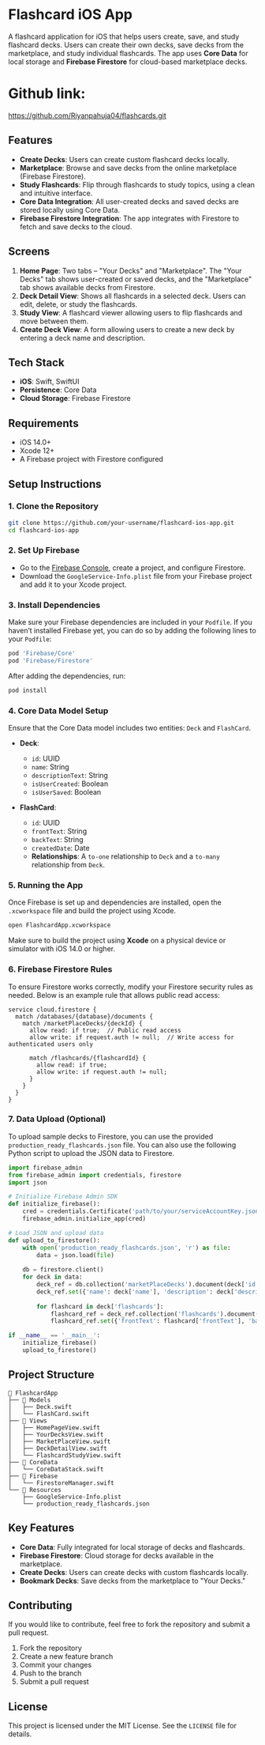 # Flashcard iOS App

A flashcard application for iOS that helps users create, save, and study flashcard decks. Users can create their own decks, save decks from the marketplace, and study individual flashcards. The app uses **Core Data** for local storage and **Firebase Firestore** for cloud-based marketplace decks.

# Github link:
https://github.com/Riyanpahuja04/flashcards.git

## Features

- **Create Decks**: Users can create custom flashcard decks locally.
- **Marketplace**: Browse and save decks from the online marketplace (Firebase Firestore).
- **Study Flashcards**: Flip through flashcards to study topics, using a clean and intuitive interface.
- **Core Data Integration**: All user-created decks and saved decks are stored locally using Core Data.
- **Firebase Firestore Integration**: The app integrates with Firestore to fetch and save decks to the cloud.
  
## Screens

1. **Home Page**: Two tabs – "Your Decks" and "Marketplace". The "Your Decks" tab shows user-created or saved decks, and the "Marketplace" tab shows available decks from Firestore.
2. **Deck Detail View**: Shows all flashcards in a selected deck. Users can edit, delete, or study the flashcards.
3. **Study View**: A flashcard viewer allowing users to flip flashcards and move between them.
4. **Create Deck View**: A form allowing users to create a new deck by entering a deck name and description.

## Tech Stack

- **iOS**: Swift, SwiftUI
- **Persistence**: Core Data
- **Cloud Storage**: Firebase Firestore

## Requirements

- iOS 14.0+
- Xcode 12+
- A Firebase project with Firestore configured

## Setup Instructions

### 1. Clone the Repository

```bash
git clone https://github.com/your-username/flashcard-ios-app.git
cd flashcard-ios-app
```

### 2. Set Up Firebase

- Go to the [Firebase Console](https://console.firebase.google.com/), create a project, and configure Firestore.
- Download the `GoogleService-Info.plist` file from your Firebase project and add it to your Xcode project.
  
### 3. Install Dependencies

Make sure your Firebase dependencies are included in your `Podfile`. If you haven’t installed Firebase yet, you can do so by adding the following lines to your `Podfile`:

```ruby
pod 'Firebase/Core'
pod 'Firebase/Firestore'
```

After adding the dependencies, run:

```bash
pod install
```

### 4. Core Data Model Setup

Ensure that the Core Data model includes two entities: `Deck` and `FlashCard`.

- **Deck**:
  - `id`: UUID
  - `name`: String
  - `descriptionText`: String
  - `isUserCreated`: Boolean
  - `isUserSaved`: Boolean
  
- **FlashCard**:
  - `id`: UUID
  - `frontText`: String
  - `backText`: String
  - `createdDate`: Date
  - **Relationships**: A `to-one` relationship to `Deck` and a `to-many` relationship from `Deck`.

### 5. Running the App

Once Firebase is set up and dependencies are installed, open the `.xcworkspace` file and build the project using Xcode.

```bash
open FlashcardApp.xcworkspace
```

Make sure to build the project using **Xcode** on a physical device or simulator with iOS 14.0 or higher.

### 6. Firebase Firestore Rules

To ensure Firestore works correctly, modify your Firestore security rules as needed. Below is an example rule that allows public read access:

```plaintext
service cloud.firestore {
  match /databases/{database}/documents {
    match /marketPlaceDecks/{deckId} {
      allow read: if true;  // Public read access
      allow write: if request.auth != null;  // Write access for authenticated users only
      
      match /flashcards/{flashcardId} {
        allow read: if true;
        allow write: if request.auth != null;
      }
    }
  }
}
```

### 7. Data Upload (Optional)

To upload sample decks to Firestore, you can use the provided `production_ready_flashcards.json` file. You can also use the following Python script to upload the JSON data to Firestore.

```python
import firebase_admin
from firebase_admin import credentials, firestore
import json

# Initialize Firebase Admin SDK
def initialize_firebase():
    cred = credentials.Certificate('path/to/your/serviceAccountKey.json')
    firebase_admin.initialize_app(cred)

# Load JSON and upload data
def upload_to_firestore():
    with open('production_ready_flashcards.json', 'r') as file:
        data = json.load(file)
    
    db = firestore.client()
    for deck in data:
        deck_ref = db.collection('marketPlaceDecks').document(deck['id'])
        deck_ref.set({'name': deck['name'], 'description': deck['description']})
        
        for flashcard in deck['flashcards']:
            flashcard_ref = deck_ref.collection('flashcards').document(flashcard['id'])
            flashcard_ref.set({'frontText': flashcard['frontText'], 'backText': flashcard['backText']})

if __name__ == '__main__':
    initialize_firebase()
    upload_to_firestore()
```

## Project Structure

```
📁 FlashcardApp
├── 📁 Models
│   ├── Deck.swift
│   └── FlashCard.swift
├── 📁 Views
│   ├── HomePageView.swift
│   ├── YourDecksView.swift
│   ├── MarketPlaceView.swift
│   ├── DeckDetailView.swift
│   └── FlashcardStudyView.swift
├── 📁 CoreData
│   └── CoreDataStack.swift
├── 📁 Firebase
│   └── FirestoreManager.swift
└── 📁 Resources
    ├── GoogleService-Info.plist
    └── production_ready_flashcards.json
```

## Key Features

- **Core Data**: Fully integrated for local storage of decks and flashcards.
- **Firebase Firestore**: Cloud storage for decks available in the marketplace.
- **Create Decks**: Users can create decks with custom flashcards locally.
- **Bookmark Decks**: Save decks from the marketplace to "Your Decks."

## Contributing

If you would like to contribute, feel free to fork the repository and submit a pull request.

1. Fork the repository
2. Create a new feature branch
3. Commit your changes
4. Push to the branch
5. Submit a pull request

## License

This project is licensed under the MIT License. See the `LICENSE` file for details.
